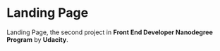 # Landing Page

Landing Page, the second project in **Front End Developer Nanodegree Program** by **Udacity**.
